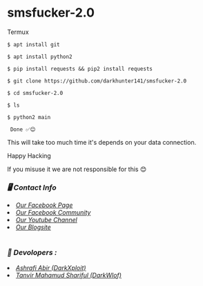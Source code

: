 # smsfucker-2.0


Termux
   ```
   $ apt install git 
   ```
   ```
   $ apt install python2 
   ```
   ```
   $ pip install requests && pip2 install requests
   ```
   ```
   $ git clone https://github.com/darkhunter141/smsfucker-2.0
   ```
   ```
   $ cd smsfucker-2.0
   ```
   ```
   $ ls
   ```
   ```
   $ python2 main
   ```
   ```
    Done ✅😊
```

This will take too much time it's depends on your data connection. 


Happy Hacking


If you misuse it we are not responsible for this 😊

<h3><b><i>🖥️ Contact Info </i></b></h3>
<li>  <i><a href="https://www.facebook.com/darkhunter141/">Our Facebook Page </a></i></li>
<li>  <i><a href="https://www.facebook.com/groups/428641821766559/?ref=share">Our Facebook Community</a></i></li>
<li>  <i><a href="https://youtube.com/channel/UCkSB55ezk_2vPVwoqmPVZwg">Our Youtube Channel</a></i></li>
<li>  <i><a href="https://darkhunt3r141.blogspot.com/?m=1">Our Blogsite</a></i></li>

<br>
<h3><b><i>🤠 Devolopers :</i></b></h3>
<li> <i><a href="https://www.facebook.com/ashrafiabir04">Ashrafi Abir (DarkXploit)</a></i></li>
<li>  <i><a href="https://www.facebook.com/tanvirmahamud.shariful.3">Tanvir Mahamud Shariful (DarkWlof)</a></i></li>


